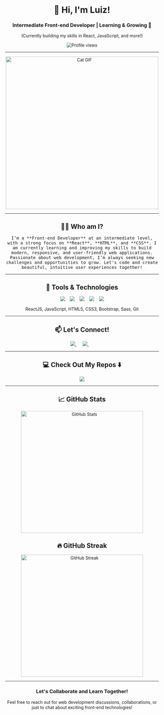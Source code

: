 <!--
**Luyiz/Luiz Henrique** is a ✨ _special_ ✨ repository because its `README.md` (this file) appears on your GitHub profile.
-->

# <div align="center">👋 Hi, I'm Luiz!</div>
<div align="center">
  <h3>Intermediate Front-end Developer | Learning & Growing 🚀</h3>
  <p>(Currently building my skills in React, JavaScript, and more!)</p>
  <img src="https://komarev.com/ghpvc/?username=LuizHenriqueSoutoGoncalves" alt="Profile views"/>
</div>

<hr>

<div align="center">
  <!-- Novo GIF de Gato Preto 2D -->
<img src="https://tenor.com/Z5b0.gif" alt="Cat GIF" width="500"/>
</div>

<hr>

<h2 align="center">👨‍💻 Who am I?</h2>
<p align="center">
  <samp>
    I’m a **Front-end Developer** at an intermediate level, with a strong focus on **React**, **HTML**, and **CSS**. I am currently learning and improving my skills to build modern, responsive, and user-friendly web applications. <br>
    Passionate about web development, I’m always seeking new challenges and opportunities to grow. Let's code and create beautiful, intuitive user experiences together!
  </samp>
</p>

<hr>

<h2 align="center">🔭 Tools & Technologies</h2>

<p align="center">
  <img src="https://img.shields.io/badge/react%20-%2300D9FF.svg?&style=for-the-badge&logo=react&logoColor=white" />&nbsp;&nbsp;&nbsp;
  <img src="https://img.shields.io/badge/javascript-%23F7DF1E.svg?&style=for-the-badge&logo=javascript&logoColor=white" />&nbsp;&nbsp;&nbsp;
  <img src="https://img.shields.io/badge/html5-%23E34F26.svg?&style=for-the-badge&logo=html5&logoColor=white" />&nbsp;&nbsp;&nbsp;
  <img src="https://img.shields.io/badge/css3-%231572B6.svg?&style=for-the-badge&logo=css3&logoColor=white" />&nbsp;&nbsp;&nbsp;
  <img src="https://img.shields.io/badge/bootstrap-%23563D7C.svg?&style=for-the-badge&logo=bootstrap&logoColor=white" />
</p>

<p align="center">ReactJS, JavaScript, HTML5, CSS3, Bootstrap, Sass, Git</p>

<hr>

<h2 align="center">📫 Let's Connect!</h2>
<p align="center">
  <a target="_blank" href="https://www.linkedin.com/in/luiz-henrique-4a1692318/">
    <img src="https://img.shields.io/badge/linkedin-%230077B5.svg?&style=for-the-badge&logo=linkedin&logoColor=white" />
  </a>&nbsp;&nbsp;&nbsp;&nbsp;
  <a href="mailto:luizhenrique1212@gmail.com?subject=Hello%20Luiz,%20From%20Github">
    <img src="https://img.shields.io/badge/gmail-%23D14836.svg?&style=for-the-badge&logo=gmail&logoColor=white" />
  </a>&nbsp;&nbsp;&nbsp;&nbsp;
</p>

<hr>

<h2 align="center">💻 Check Out My Repos ⬇️</h2>

<p align="center">
  <a href="https://github.com/LuizHenriqueSoutoGoncalves?tab=repositories">
    <img src="https://img.shields.io/badge/Repositories-%231DA1F2.svg?&style=for-the-badge&logo=github&logoColor=white" />
  </a>
</p>

<hr>

<h2 align="center">📈 GitHub Stats</h2>
<p align="center">
  <img src="https://github-readme-stats.vercel.app/api?username=LuizHenriqueSoutoGoncalves&show_icons=true&hide_title=true&count_private=true&hide=prs&theme=radical&line_height=27" alt="GitHub Stats" width="400"/>
</p>

<h2 align="center">🔥 GitHub Streak</h2>
<p align="center">
  <img src="https://github-readme-streak-stats.herokuapp.com/?user=LuizHenriqueSoutoGoncalves&theme=radical" alt="GitHub Streak" width="400"/>
</p>

<hr>

<div align="center">
  <h3>Let's Collaborate and Learn Together!</h3>
  <p>Feel free to reach out for web development discussions, collaborations, or just to chat about exciting front-end technologies!</p>
</div>
